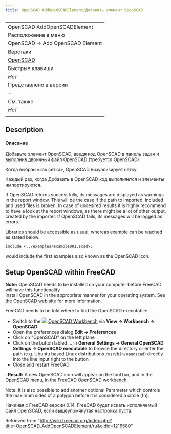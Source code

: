 ```yaml
---
title: OpenSCAD AddOpenSCADElement/Добавить элемент OpenSCAD
---
```


|                                                            |
| ---------------------------------------------------------- |
| OpenSCAD AddOpenSCADElement                                |
| Расположение в меню                                        |
| OpenSCAD -> Add OpenSCAD Element                           |
| Верстаки                                                   |
| [OpenSCAD](/OpenSCAD_Workbench/ru "OpenSCAD Workbench/ru") |
| Быстрые клавиши                                            |
| _Нет_                                                      |
| Представлено в версии                                      |
| -                                                          |
| См. также                                                  |
| _Нет_                                                      |
|                                                            |

## Description

#### Описание

Добавьте элемент OpenSCAD, введя код OpenSCAD в панель задач и выполнив двоичный файл OpenSCAD (требуется OpenSCAD)

Когда выбран «как сетка», OpenSCAD визуализирует сетку.

Каждый раз, когда Добавить в OpenSCAD код выполняется и элементы импортируются.

If OpenSCAD returns successfully, its messages are displayed as warnings in the report window. This will be the case if the path to imported, included and used files is broken. In case of undesired results it is highly recommend to have a look at the report windows, as there might be a lot of other output, created by the importer. If OpenSCAD fails, its messages will be logged as errors.

Libraries should be accessible as usual, whereas example can be reached as stated below.

```
include <../examples/example001.scad>;

```

would include the first examples also known as the OpenSCAD icon.

## Setup OpenSCAD within FreeCAD

**Note:** OpenSCAD needs to be installed on your computer before FreeCAD will have this functionality  
Install OpenSCAD in the appropriate manner for your operating system. See [the OpenSCAD web site](https://www.openscad.org/) for more information.

FreeCAD needs to be told where to find the OpenSCAD executable:

- Switch to the ![](/images/Workbench_OpenSCAD.svg) [OpenSCAD Workbench](/OpenSCAD_Workbench "OpenSCAD Workbench") via **View → Workbench → OpenSCAD**
- Open the preferences dialog **Edit → Preferences**
- Click on "OpenSCAD" on the left plane
- Click on the button labled ... in **General Settings → General OpenSCAD Settings → OpenSCAD executable** to browse the directory or enter the path (e.g. Ubuntu based Linux distributions `/usr/bin/openscad`) directly into the line input right to the button
- Close and restart FreeCAD

: **Result:** A new OpenSCAD icon will appear on the tool bar, and in the OpenSCAD menu, in the FreeCAD OpenSCAD workbench.

Note: It is also possible to add another optional Parameter which controls the maximum sides of a polygon before it is considered a circle (fn).

Начиная с FreeCAD версии 0.14, FreeCAD будет искать исполняемый файл OpenSCAD, если вышеупомянутая настройка пуста.

Retrieved from "<http://wiki.freecad.org/index.php?title=OpenSCAD_AddOpenSCADElement/ru&oldid=1216580>"
